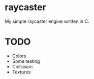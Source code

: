 # raycaster

My simple raycaster engine written in C.

# TODO

- Colors
- Some testing
- Collsision
- Textures
